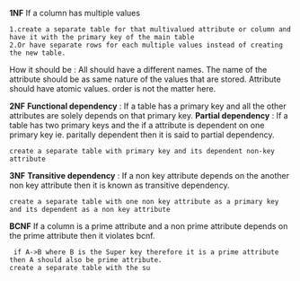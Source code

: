 **1NF**
If a column has multiple values
```
1.create a separate table for that multivalued attribute or column and have it with the primary key of the main table
2.Or have separate rows for each multiple values instead of creating the new table.
```
How it should be :
	All should have a different names.
	The name of the attribute should be as same nature of the values that are stored.
	Attribute should have atomic values.
	order is not the matter here.
	
**2NF**
**Functional dependency** : 
	If a table has a primary key and all the other attributes are solely depends on that primary key.
**Partial dependency** :
	If a table has two primary keys and the if a attribute is dependent on one primary key ie. paritally dependent then it is said to partial dependency.
```
create a separate table with primary key and its dependent non-key attribute 
```
**3NF**
**Transitive dependency** : 
	If a non key attribute depends on the another non key attribute then it is known as transitive dependency.
```
create a separate table with one non key attribute as a primary key and its dependent as a non key attribute
```
**BCNF**
 If a column is a prime attribute and a non prime attribute depends on the prime attribute then it violates bcnf.
```
 if A->B where B is the Super key therefore it is a prime attribute then A should also be prime attribute.
create a separate table with the su
 
```

